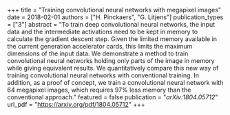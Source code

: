 +++
title = "Training convolutional neural networks with megapixel images"
date = 2018-02-01
authors = ["H. Pinckaers", "G. Litjens"]
publication_types = ["3"]
abstract = "To train deep convolutional neural networks, the input data and the intermediate activations need to be kept in memory to calculate the gradient descent step. Given the limited memory available in the current generation accelerator cards, this limits the maximum dimensions of the input data. We demonstrate a method to train convolutional neural networks holding only parts of the image in memory while giving equivalent results. We quantitatively compare this new way of training convolutional neural networks with conventional training. In addition, as a proof of concept, we train a convolutional neural network with 64 megapixel images, which requires 97% less memory than the conventional approach."
featured = false
publication = "*arXiv:1804.05712*"
url_pdf = "https://arxiv.org/pdf/1804.05712"
+++

